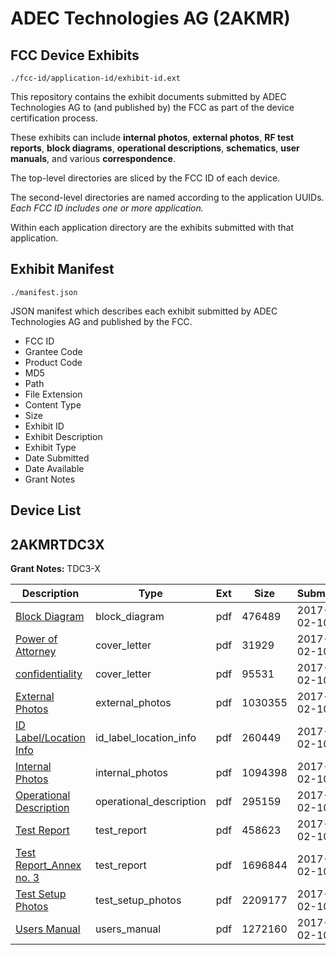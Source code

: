 # ADEC Technologies AG (2AKMR)
## FCC Device Exhibits

```
./fcc-id/application-id/exhibit-id.ext
```

This repository contains the exhibit documents submitted by ADEC Technologies AG to (and published by) the FCC as part of the device certification process.

These exhibits can include **internal photos**, **external photos**, **RF test reports**, **block diagrams**, **operational descriptions**, **schematics**, **user manuals**, and various **correspondence**.

The top-level directories are sliced by the FCC ID of each device.

The second-level directories are named according to the application UUIDs. *Each FCC ID includes one or more application.*

Within each application directory are the exhibits submitted with that application. 

## Exhibit Manifest

```
./manifest.json
```

JSON manifest which describes each exhibit submitted by ADEC Technologies AG and published by the FCC.

- FCC ID
- Grantee Code
- Product Code
- MD5
- Path
- File Extension
- Content Type
- Size
- Exhibit ID
- Exhibit Description
- Exhibit Type
- Date Submitted
- Date Available
- Grant Notes

## Device List
## 2AKMRTDC3X
**Grant Notes:** TDC3-X

| Description | Type | Ext | Size | Submitted | Available |
| ----------- | ---- | --- | ---- | --------- | --------- |
| [Block Diagram](2AKMRTDC3X/a09e83cb039aa60d35d66c3d8eca1c0d/3280071.pdf) | block_diagram | pdf | 476489 | 2017-02-10 | 2017-02-10 |
| [Power of Attorney](2AKMRTDC3X/a09e83cb039aa60d35d66c3d8eca1c0d/3280064.pdf) | cover_letter | pdf | 31929 | 2017-02-10 | 2017-02-10 |
| [confidentiality](2AKMRTDC3X/a09e83cb039aa60d35d66c3d8eca1c0d/3280065.pdf) | cover_letter | pdf | 95531 | 2017-02-10 | 2017-02-10 |
| [External Photos](2AKMRTDC3X/a09e83cb039aa60d35d66c3d8eca1c0d/3280072.pdf) | external_photos | pdf | 1030355 | 2017-02-10 | 2017-02-10 |
| [ID Label/Location Info](2AKMRTDC3X/a09e83cb039aa60d35d66c3d8eca1c0d/3280073.pdf) | id_label_location_info | pdf | 260449 | 2017-02-10 | 2017-02-10 |
| [Internal Photos](2AKMRTDC3X/a09e83cb039aa60d35d66c3d8eca1c0d/3280075.pdf) | internal_photos | pdf | 1094398 | 2017-02-10 | 2017-02-10 |
| [Operational Description](2AKMRTDC3X/a09e83cb039aa60d35d66c3d8eca1c0d/3280068.pdf) | operational_description | pdf | 295159 | 2017-02-10 | 2017-02-10 |
| [Test Report](2AKMRTDC3X/a09e83cb039aa60d35d66c3d8eca1c0d/3280066.pdf) | test_report | pdf | 458623 | 2017-02-10 | 2017-02-10 |
| [Test Report_Annex no. 3](2AKMRTDC3X/a09e83cb039aa60d35d66c3d8eca1c0d/3280067.pdf) | test_report | pdf | 1696844 | 2017-02-10 | 2017-02-10 |
| [Test Setup Photos](2AKMRTDC3X/a09e83cb039aa60d35d66c3d8eca1c0d/3280074.pdf) | test_setup_photos | pdf | 2209177 | 2017-02-10 | 2017-02-10 |
| [Users Manual](2AKMRTDC3X/a09e83cb039aa60d35d66c3d8eca1c0d/3280076.pdf) | users_manual | pdf | 1272160 | 2017-02-10 | 2017-02-10 |
